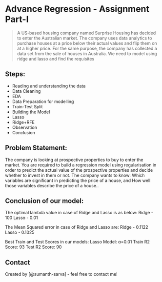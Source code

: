 # Advance Regression - Assignment Part-I
> A US-based housing company named Surprise Housing has decided to enter the Australian market. The company uses data analytics to purchase houses at a price below their actual values and flip them on at a higher price. For the same purpose, the company has collected a data set from the sale of houses in Australia.
> We need to model using ridge and lasso and find the requisites


## Steps:
* Reading and understanding the data
* Data Cleaning
* EDA
* Data Preparation for modelling
* Train-Test Split
* Building the Model
* Lasso
* Ridge+RFE
* Observation
* Conclusion


## Problem Statement: 
The company is looking at prospective properties to buy to enter the market. You are required to build a regression model using regularisation in order to predict the actual value of the prospective properties and decide whether to invest in them or not.
The company wants to know:
  Which variables are significant in predicting the price of a house, and
  How well those variables describe the price of a house.. 


## Conclusion of our model:
The optimal lambda value in case of Ridge and Lasso is as below:
Ridge - 100
Lasso - 0.01

The Mean Squared error in case of Ridge and Lasso are:
Ridge - 0.1122
Lasso - 0.1025

Best Train and Test Scores in our models:
Lasso Model: α=0.01
Train R2 Score: 93
Test R2 Score: 90




## Contact
Created by [@sumanth-sarva] - feel free to contact me!
